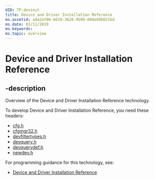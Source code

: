 ```yaml
---
UID: TP:devinst
title: Device and Driver Installation Reference
ms.assetid: a4a2af86-b619-3628-9589-89ded9b021bd
ms.date: 01/11/2019
ms.keywords: 
ms.topic: overview
---
```


# Device and Driver Installation Reference

## -description

Overview of the Device and Driver Installation Reference technology.

To develop Device and Driver Installation Reference, you need these headers:

 * [cfg.h](../cfg/index.md)
 * [cfgmgr32.h](../cfgmgr32/index.md)
 * [devfiltertypes.h](../devfiltertypes/index.md)
 * [devquery.h](../devquery/index.md)
 * [devquerydef.h](../devquerydef/index.md)
 * [newdev.h](../newdev/index.md)

For programming guidance for this technology, see:
* [Device and Driver Installation Reference](/windows-hardware/drivers/install/)
